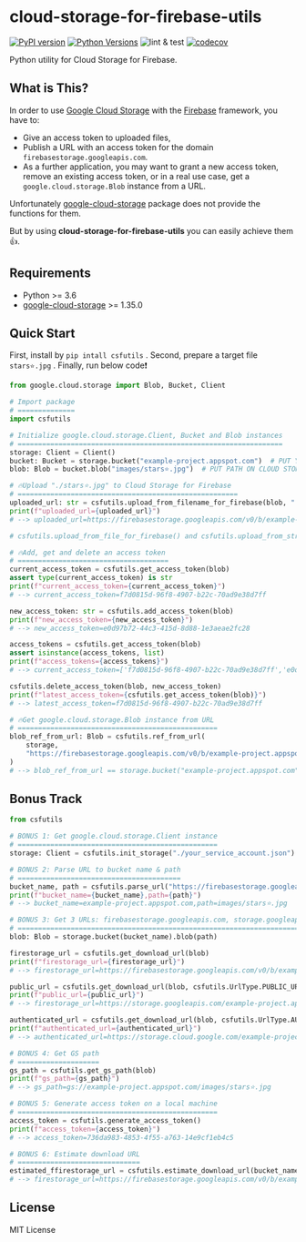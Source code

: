 # cloud-storage-for-firebase-utils

[![PyPI version](https://badge.fury.io/py/csfutils.svg)](https://badge.fury.io/py/csfutils) [![Python Versions](https://img.shields.io/pypi/pyversions/csfutils.svg)](https://pypi.org/project/csfutils/)
![lint & test](https://github.com/quwac/cloud-storage-for-firebase-utils/workflows/lint%20&%20test/badge.svg) [![codecov](https://codecov.io/gh/quwac/cloud-storage-for-firebase-utils/branch/main/graph/badge.svg)](https://codecov.io/gh/quwac/cloud-storage-for-firebase-utils)

Python utility for Cloud Storage for Firebase.

## What is This?

In order to use [Google Cloud Storage](https://cloud.google.com/storage?hl=en) with the [Firebase](https://firebase.google.com/docs/storage?hl=en) framework, you have to:

* Give an access token to uploaded files,
* Publish a URL with an access token for the domain `firebasestorage.googleapis.com`.
* As a further application, you may want to grant a new access token, remove an existing access token, or in a real use case, get a `google.cloud.storage.Blob` instance from a URL.

Unfortunately [google-cloud-storage](https://pypi.org/project/google-cloud-storage/) package does not provide the functions for them.

But by using **cloud-storage-for-firebase-utils** you can easily achieve them👍.

## Requirements

* Python >= 3.6
* [google-cloud-storage](https://pypi.org/project/google-cloud-storage/) >= 1.35.0

## Quick Start

First, install by `pip intall csfutils` .
Second, prepare a target file `stars⭐.jpg` .
Finally, run below code❗

```python
from google.cloud.storage import Blob, Bucket, Client

# Import package
# ==============
import csfutils

# Initialize google.cloud.storage.Client, Bucket and Blob instances
# =================================================================
storage: Client = Client()
bucket: Bucket = storage.bucket("example-project.appspot.com")  # PUT YOUR BUCKET NAME
blob: Blob = bucket.blob("images/stars⭐.jpg")  # PUT PATH ON CLOUD STORAGE YOU WANT

# 🔥Upload "./stars⭐.jpg" to Cloud Storage for Firebase
# ======================================================
uploaded_url: str = csfutils.upload_from_filename_for_firebase(blob, "./stars⭐.jpg")
print(f"uploaded_url={uploaded_url}")
# --> uploaded_url=https://firebasestorage.googleapis.com/v0/b/example-project.appspot.com/o/images%2Fstars%E2%9C%A7.jpg?alt=media&token=f7d0815d-96f8-4907-b22c-70ad9e38d7ff

# csfutils.upload_from_file_for_firebase() and csfutils.upload_from_string_for_firebase() also exist.

# 🔥Add, get and delete an access token
# =====================================
current_access_token = csfutils.get_access_token(blob)
assert type(current_access_token) is str
print(f"current_access_token={current_access_token}")
# --> current_access_token=f7d0815d-96f8-4907-b22c-70ad9e38d7ff

new_access_token: str = csfutils.add_access_token(blob)
print(f"new_access_token={new_access_token}")
# --> new_access_token=e0d97b72-44c3-415d-8d88-1e3aeae2fc28

access_tokens = csfutils.get_access_token(blob)
assert isinstance(access_tokens, list)
print(f"access_tokens={access_tokens}")
# --> current_access_token=['f7d0815d-96f8-4907-b22c-70ad9e38d7ff','e0d97b72-44c3-415d-8d88-1e3aeae2fc28']

csfutils.delete_access_token(blob, new_access_token)
print(f"latest_access_token={csfutils.get_access_token(blob)}")
# --> latest_access_token=f7d0815d-96f8-4907-b22c-70ad9e38d7ff

# 🔥Get google.cloud.storage.Blob instance from URL
# =================================================
blob_ref_from_url: Blob = csfutils.ref_from_url(
    storage,
    "https://firebasestorage.googleapis.com/v0/b/example-project.appspot.com/o/images%2Fstars%E2%9C%A7.jpg?alt=media&token=f7d0815d-96f8-4907-b22c-70ad9e38d7ff"
)
# --> blob_ref_from_url == storage.bucket("example-project.appspot.com").get_blob("images/stars✧.jpg")

```

## Bonus Track

```python
from csfutils

# BONUS 1: Get google.cloud.storage.Client instance
# =================================================
storage: Client = csfutils.init_storage("./your_service_account.json")

# BONUS 2: Parse URL to bucket name & path
# ========================================
bucket_name, path = csfutils.parse_url("https://firebasestorage.googleapis.com/v0/b/example-project.appspot.com/o/images%2Fstars%E2%9C%A7.jpg?alt=media&token=f7d0815d-96f8-4907-b22c-70ad9e38d7ff")
print(f"bucket_name={bucket_name},path={path}")
# --> bucket_name=example-project.appspot.com,path=images/stars⭐.jpg

# BONUS 3: Get 3 URLs: firebasestorage.googleapis.com, storage.googleapis.com and storage.cloud.google.com
# ========================================================================================================
blob: Blob = storage.bucket(bucket_name).blob(path)

firestorage_url = csfutils.get_download_url(blob)
print(f"firestorage_url={firestorage_url}")
# --> firestorage_url=https://firebasestorage.googleapis.com/v0/b/example-project.appspot.com/o/images%2Fstars%E2%9C%A7.jpg?alt=media&token=f7d0815d-96f8-4907-b22c-70ad9e38d7ff

public_url = csfutils.get_download_url(blob, csfutils.UrlType.PUBLIC_URL)
print(f"public_url={public_url}")
# --> firestorage_url=https://storage.googleapis.com/example-project.appspot.com/images/stars%E2%9C%A7.jpg

authenticated_url = csfutils.get_download_url(blob, csfutils.UrlType.AUTHENTICATED_URL)
print(f"authenticated_url={authenticated_url}")
# --> authenticated_url=https://storage.cloud.google.com/example-project.appspot.com/images/stars%E2%9C%A7.jpg

# BONUS 4: Get GS path
# ====================
gs_path = csfutils.get_gs_path(blob)
print(f"gs_path={gs_path}")
# --> gs_path=gs://example-project.appspot.com/images/stars⭐.jpg

# BONUS 5: Generate access token on a local machine
# =================================================
access_token = csfutils.generate_access_token()
print(f"access_token={access_token}")
# --> access_token=736da983-4853-4f55-a763-14e9cf1eb4c5

# BONUS 6: Estimate download URL
# ==============================
estimated_ffirestorage_url = csfutils.estimate_download_url(bucket_name, path, access_token)
# --> firestorage_url=https://firebasestorage.googleapis.com/v0/b/example-project.appspot.com/o/images%2Fstars%E2%9C%A7.jpg?alt=media&token=f7d0815d-96f8-4907-b22c-70ad9e38d7ff

```

## License

MIT License
